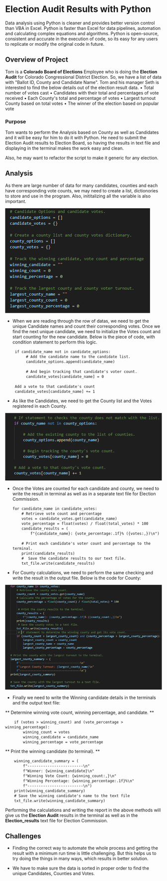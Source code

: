 # Election Audit Results with Python

Data analysis using Python is cleaner and provides better version control than VBA in Excel. Python is faster than Excel for data pipelines, automation and calculating complex equations and algorithms. Python is open-source, consistent and accurate in the execution of code, so its easy for any users to replicate or modify the original code in future.

## Overview of Project

Tom is a **Colorado Board of Elections** Employee who is doing the **Election Audit** for Colorado Congressional District Election. So, we have a list of data with "Ballot ID, County and Candidate Name". Tom and his manager Seth is interested to find the below details out of the election result data.
•	Total number of votes cast
•	Candidates with their total and percentages of vote received
•	Each County's total and percentage of votes 
•	Largest turnout County based on total votes 
•	The winner of the election based on popular vote
 
### Purpose

Tom wants to perform the Analysis based on County as well as Candidates and it will be easy for him to do it with Python. He need to submit the Election Audit results to Election Board, so having the results in text file and displaying in the terminal makes the work easy and clean. 

Also, he may want to refactor the script to make it generic for any election. 

## Analysis 

As there are large number of data for many candidates, counties and each have corresponding vote counts, we may need to create a list, dictionories to store and use in the program. Also, inititalizing all the variable is also important.

![PyPoll_Challenge_Arrays](https://github.com/saranyadurairaju/Module3-Final-Assignment-Analysis/blob/main/PyPoll_Challenge_Arrays.png)

* When we are reading through the row of datas, we need to get the unique Candidate names and count their corresponding votes. Once we find the next unique candidate, we need to initialize the Votes count and start counting for the new candidate. Below is the piece of code, with condition statement to perform this logic.


       if candidate_name not in candidate_options:
            # Add the candidate name to the candidate list.
            candidate_options.append(candidate_name)

            # And begin tracking that candidate's voter count.
            candidate_votes[candidate_name] = 0
            
       Add a vote to that candidate's count
       candidate_votes[candidate_name] += 1


* As like the Candidates, we need to get the County list and the Votes registered in each County.

![PyPoll_Challenge_County](https://github.com/saranyadurairaju/Module3-Final-Assignment-Analysis/blob/main/PyPoll_Challenge_County.png)

* Once the Votes are counted for each candidate and county, we need to write the result in terminal as well as in a separate text file for Election Commission.

      for candidate_name in candidate_votes:
          # Retrieve vote count and percentage
          votes = candidate_votes.get(candidate_name)
          vote_percentage = float(votes) / float(total_votes) * 100
          candidate_results = (
              f"{candidate_name}: {vote_percentage:.1f}% ({votes:,})\n")

          # Print each candidate's voter count and percentage to the terminal.
          print(candidate_results)
          #  Save the candidate results to our text file.
          txt_file.write(candidate_results)

* For County calculations, we need to perform the same checking and write the result in the output file. Below is the code for County: 

![PyPoll_Challenge_Write_County](https://github.com/saranyadurairaju/Module3-Final-Assignment-Analysis/blob/main/PyPoll_Challenge_write_County.png)

* Finally we need to write the Winning candidate details in the terminals and the output text file:

** Determine winning vote count, winning percentage, and candidate. **

        if (votes > winning_count) and (vote_percentage > winning_percentage):
            winning_count = votes
            winning_candidate = candidate_name
            winning_percentage = vote_percentage

** Print the winning candidate (to terminal). **
 
        winning_candidate_summary = (
            f"-------------------------\n"
            f"Winner: {winning_candidate}\n"
            f"Winning Vote Count: {winning_count:,}\n"
            f"Winning Percentage: {winning_percentage:.1f}%\n"
            f"-------------------------\n")
        print(winning_candidate_summary)
        # Save the winning candidate's name to the text file
        txt_file.write(winning_candidate_summary)

Performing the calculations and writing the report in the above methods will give us the **Election Audit** results in the terminal as well as in the **Election_results** text file for Election Commission.

## Challenges

* Finding the correct way to automate the whole process and getting the result with a minimum run time is little challenging. But this helps us to try doing the things in many ways, which results in better solution. 

* We have to make sure the data is sorted in proper order to find the unique Candidates, Counties and Votes. 
